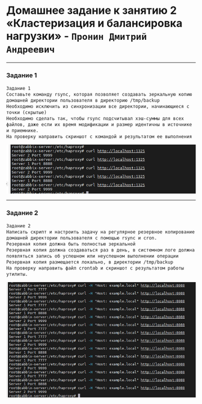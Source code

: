 # Домашнее задание к занятию 2 «Кластеризация и балансировка нагрузки» - `Пронин Дмитрий Андреевич`

---

### Задание 1

```
Задание 1
Составьте команду rsync, которая позволяет создавать зеркальную копию домашней директории пользователя в директорию /tmp/backup
Необходимо исключить из синхронизации все директории, начинающиеся с точки (скрытые)
Необходимо сделать так, чтобы rsync подсчитывал хэш-суммы для всех файлов, даже если их время модификации и размер идентичны в источнике и приемнике.
На проверку направить скриншот с командой и результатом ее выполнения
```
![скрин](https://github.com/dmitriypronin48/fork-cicd/blob/main/img/z1-2.jpg)




---

### Задание 2

```
Задание 2
Написать скрипт и настроить задачу на регулярное резервное копирование домашней директории пользователя с помощью rsync и cron.
Резервная копия должна быть полностью зеркальной
Резервная копия должна создаваться раз в день, в системном логе должна появляться запись об успешном или неуспешном выполнении операции
Резервная копия размещается локально, в директории /tmp/backup
На проверку направить файл crontab и скриншот с результатом работы утилиты.
```

![скрин](https://github.com/dmitriypronin48/fork-cicd/blob/main/img/z2-1.jpg)


